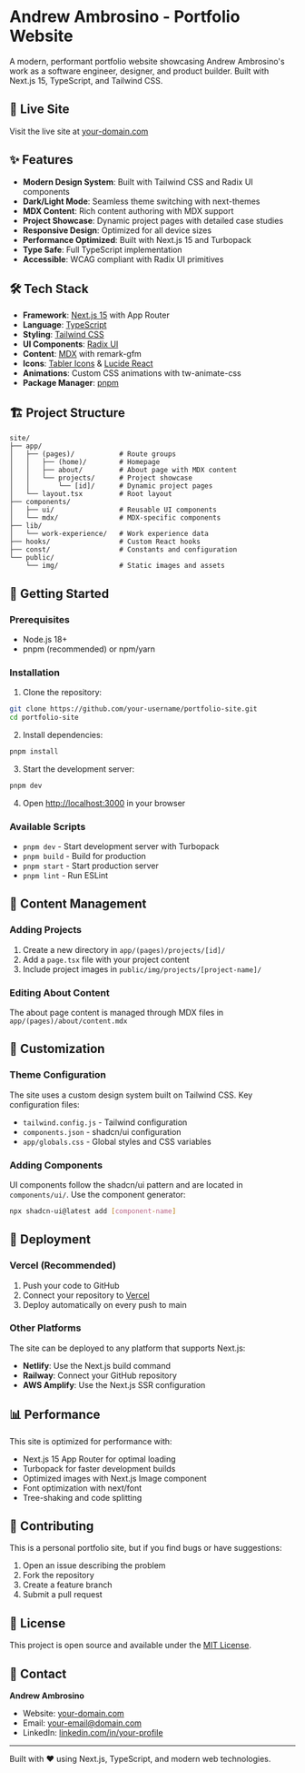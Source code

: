 # Andrew Ambrosino - Portfolio Website

A modern, performant portfolio website showcasing Andrew Ambrosino's work as a software engineer, designer, and product
builder. Built with Next.js 15, TypeScript, and Tailwind CSS.

## 🚀 Live Site

Visit the live site at [your-domain.com](https://your-domain.com)

## ✨ Features

- **Modern Design System**: Built with Tailwind CSS and Radix UI components
- **Dark/Light Mode**: Seamless theme switching with next-themes
- **MDX Content**: Rich content authoring with MDX support
- **Project Showcase**: Dynamic project pages with detailed case studies
- **Responsive Design**: Optimized for all device sizes
- **Performance Optimized**: Built with Next.js 15 and Turbopack
- **Type Safe**: Full TypeScript implementation
- **Accessible**: WCAG compliant with Radix UI primitives

## 🛠 Tech Stack

- **Framework**: [Next.js 15](https://nextjs.org/) with App Router
- **Language**: [TypeScript](https://www.typescriptlang.org/)
- **Styling**: [Tailwind CSS](https://tailwindcss.com/)
- **UI Components**: [Radix UI](https://www.radix-ui.com/)
- **Content**: [MDX](https://mdxjs.com/) with remark-gfm
- **Icons**: [Tabler Icons](https://tabler.io/icons) & [Lucide React](https://lucide.dev/)
- **Animations**: Custom CSS animations with tw-animate-css
- **Package Manager**: [pnpm](https://pnpm.io/)

## 🏗 Project Structure

```
site/
├── app/
│   ├── (pages)/           # Route groups
│   │   ├── (home)/        # Homepage
│   │   ├── about/         # About page with MDX content
│   │   └── projects/      # Project showcase
│   │       └── [id]/      # Dynamic project pages
│   └── layout.tsx         # Root layout
├── components/
│   ├── ui/                # Reusable UI components
│   └── mdx/               # MDX-specific components
├── lib/
│   └── work-experience/   # Work experience data
├── hooks/                 # Custom React hooks
├── const/                 # Constants and configuration
└── public/
    └── img/               # Static images and assets
```

## 🚦 Getting Started

### Prerequisites

- Node.js 18+
- pnpm (recommended) or npm/yarn

### Installation

1. Clone the repository:

```bash
git clone https://github.com/your-username/portfolio-site.git
cd portfolio-site
```

2. Install dependencies:

```bash
pnpm install
```

3. Start the development server:

```bash
pnpm dev
```

4. Open [http://localhost:3000](http://localhost:3000) in your browser

### Available Scripts

- `pnpm dev` - Start development server with Turbopack
- `pnpm build` - Build for production
- `pnpm start` - Start production server
- `pnpm lint` - Run ESLint

## 📝 Content Management

### Adding Projects

1. Create a new directory in `app/(pages)/projects/[id]/`
2. Add a `page.tsx` file with your project content
3. Include project images in `public/img/projects/[project-name]/`

### Editing About Content

The about page content is managed through MDX files in `app/(pages)/about/content.mdx`

## 🎨 Customization

### Theme Configuration

The site uses a custom design system built on Tailwind CSS. Key configuration files:

- `tailwind.config.js` - Tailwind configuration
- `components.json` - shadcn/ui configuration
- `app/globals.css` - Global styles and CSS variables

### Adding Components

UI components follow the shadcn/ui pattern and are located in `components/ui/`. Use the component generator:

```bash
npx shadcn-ui@latest add [component-name]
```

## 🚀 Deployment

### Vercel (Recommended)

1. Push your code to GitHub
2. Connect your repository to [Vercel](https://vercel.com)
3. Deploy automatically on every push to main

### Other Platforms

The site can be deployed to any platform that supports Next.js:

- **Netlify**: Use the Next.js build command
- **Railway**: Connect your GitHub repository
- **AWS Amplify**: Use the Next.js SSR configuration

## 📊 Performance

This site is optimized for performance with:

- Next.js 15 App Router for optimal loading
- Turbopack for faster development builds
- Optimized images with Next.js Image component
- Font optimization with next/font
- Tree-shaking and code splitting

## 🤝 Contributing

This is a personal portfolio site, but if you find bugs or have suggestions:

1. Open an issue describing the problem
2. Fork the repository
3. Create a feature branch
4. Submit a pull request

## 📄 License

This project is open source and available under the [MIT License](LICENSE).

## 📧 Contact

**Andrew Ambrosino**

- Website: [your-domain.com](https://your-domain.com)
- Email: [your-email@domain.com](mailto:your-email@domain.com)
- LinkedIn: [linkedin.com/in/your-profile](https://linkedin.com/in/your-profile)

---

Built with ❤️ using Next.js, TypeScript, and modern web technologies.
